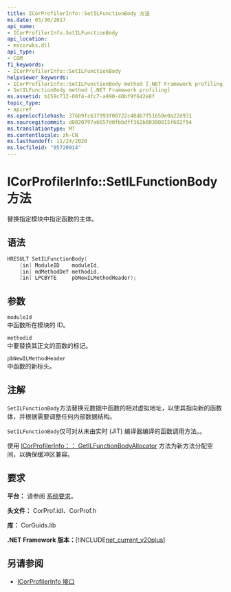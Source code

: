 ```yaml
---
title: ICorProfilerInfo::SetILFunctionBody 方法
ms.date: 03/30/2017
api_name:
- ICorProfilerInfo.SetILFunctionBody
api_location:
- mscorwks.dll
api_type:
- COM
f1_keywords:
- ICorProfilerInfo::SetILFunctionBody
helpviewer_keywords:
- ICorProfilerInfo::SetILFunctionBody method [.NET Framework profiling]
- SetILFunctionBody method [.NET Framework profiling]
ms.assetid: b159c712-00f4-4fc7-a990-40bf9f642e8f
topic_type:
- apiref
ms.openlocfilehash: 376b9fc637993f00722c48db7f51650e0a22d931
ms.sourcegitcommit: d8020797a6657d0fbbdff362b80300815f682f94
ms.translationtype: MT
ms.contentlocale: zh-CN
ms.lasthandoff: 11/24/2020
ms.locfileid: "95720914"
---
```

# <a name="icorprofilerinfosetilfunctionbody-method"></a>ICorProfilerInfo::SetILFunctionBody 方法

替换指定模块中指定函数的主体。  
  
## <a name="syntax"></a>语法  
  
```cpp  
HRESULT SetILFunctionBody(  
    [in] ModuleID    moduleId,  
    [in] mdMethodDef methodid,  
    [in] LPCBYTE     pbNewILMethodHeader);  
```  
  
## <a name="parameters"></a>参数  

 `moduleId`  
 中函数所在模块的 ID。  
  
 `methodid`  
 中要替换其正文的函数的标记。  
  
 `pbNewILMethodHeader`  
 中函数的新标头。  
  
## <a name="remarks"></a>注解  

 `SetILFunctionBody`方法替换元数据中函数的相对虚拟地址，以使其指向新的函数体，并根据需要调整任何内部数据结构。  
  
 `SetILFunctionBody`仅可对从未由实时 (JIT) 编译器编译的函数调用方法。。  
  
 使用 [ICorProfilerInfo：： GetILFunctionBodyAllocator](icorprofilerinfo-getilfunctionbodyallocator-method.md) 方法为新方法分配空间，以确保缓冲区兼容。  
  
## <a name="requirements"></a>要求  

 **平台：** 请参阅 [系统要求](../../get-started/system-requirements.md)。  
  
 **头文件：** CorProf.idl、CorProf.h  
  
 **库：** CorGuids.lib  
  
 **.NET Framework 版本：**[!INCLUDE[net_current_v20plus](../../../../includes/net-current-v20plus-md.md)]  
  
## <a name="see-also"></a>另请参阅

- [ICorProfilerInfo 接口](icorprofilerinfo-interface.md)
